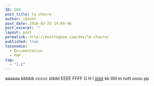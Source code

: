```yaml
---
ID: 166
post_title: le chèvre
author: ibenot
post_date: 2016-03-25 14:09:46
post_excerpt: ""
layout: post
permalink: http://bnotteghem.com/dev/le-chevre/
published: true
taxonomie:
  - Documentation
  - PHP
tag:
  - "1.1"
---
```

aaaaaa
bbbbb
ccccc
dddd
EEEE
FFFF
G
H
I
jjjjjjjj
kk
llllll
m
nott
oooo
pp
